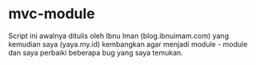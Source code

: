 # mvc-module
Script ini awalnya ditulis oleh Ibnu Iman (blog.ibnuimam.com) yang kemudian saya (yaya.my.id) kembangkan agar menjadi module - module dan saya perbaiki beberapa bug yang saya temukan.
